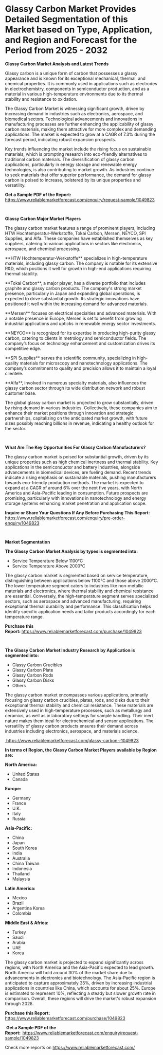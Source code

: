 <p><h1>Glassy Carbon Market Provides Detailed Segmentation of this Market based on Type, Application, and Region and Forecast for the Period from 2025 - 2032</h1></p><p><strong>Glassy Carbon Market Analysis and Latest Trends</strong></p>
<p><p>Glassy carbon is a unique form of carbon that possesses a glassy appearance and is known for its exceptional mechanical, thermal, and chemical properties. It is commonly used in applications such as electrodes in electrochemistry, components in semiconductor production, and as a material in various high-temperature environments due to its thermal stability and resistance to oxidation. </p><p>The Glassy Carbon Market is witnessing significant growth, driven by increasing demand in industries such as electronics, aerospace, and biomedical sectors. Technological advancements and innovations in manufacturing processes are further enhancing the applicability of glassy carbon materials, making them attractive for more complex and demanding applications. The market is expected to grow at a CAGR of 7.3% during the forecast period, indicating robust expansion prospects. </p><p>Key trends influencing the market include the rising focus on sustainable materials, which is prompting research into eco-friendly alternatives to traditional carbon materials. The diversification of glassy carbon applications, particularly in energy storage and renewable energy technologies, is also contributing to market growth. As industries continue to seek materials that offer superior performance, the demand for glassy carbon is poised to increase, bolstered by its unique properties and versatility.</p></p>
<p><strong>Get a Sample PDF of the Report:&nbsp;</strong> <a href="https://www.reliablemarketforecast.com/enquiry/request-sample/1049823?utm_campaign=1885&utm_medium=2&utm_source=Github&utm_content=ia&utm_term=30012025&utm_id=glassy-carbon">https://www.reliablemarketforecast.com/enquiry/request-sample/1049823</a></p>
<p>&nbsp;</p>
<p><strong>Glassy Carbon Major Market Players</strong></p>
<p><p>The glassy carbon market features a range of prominent players, including HTW Hochtemperatur-Werkstoffe, Tokai Carbon, Mersen, NEYCO, SPI Supplies, and Alfa. These companies have established themselves as key suppliers, catering to various applications in sectors like electronics, aerospace, and chemical processing.</p><p>**HTW Hochtemperatur-Werkstoffe** specializes in high-temperature materials, including glassy carbon. The company is notable for its extensive R&D, which positions it well for growth in high-end applications requiring thermal stability.</p><p>**Tokai Carbon**, a major player, has a diverse portfolio that includes graphite and glassy carbon products. The company's strong market presence, particularly in Japan and expanding global operations, is expected to drive substantial growth. Its strategic innovations have positioned it well within the increasing demand for advanced materials.</p><p>**Mersen** focuses on electrical specialties and advanced materials. With a notable presence in Europe, Mersen is set to benefit from growing industrial applications and upticks in renewable energy sector investments. </p><p>**NEYCO** is recognized for its expertise in producing high-purity glassy carbon, catering to clients in metrology and semiconductor fields. The company’s focus on technology enhancement and customization drives its competitive edge.</p><p>**SPI Supplies** serves the scientific community, specializing in high-quality materials for microscopy and nanotechnology applications. The company’s commitment to quality and precision allows it to maintain a loyal clientele.</p><p>**Alfa**, involved in numerous specialty materials, also influences the glassy carbon sector through its wide distribution network and robust customer base.</p><p>The global glassy carbon market is projected to grow substantially, driven by rising demand in various industries. Collectively, these companies aim to enhance their market positions through innovation and strategic partnerships, capitalizing on the anticipated market growth, with future sizes possibly reaching billions in revenue, indicating a healthy outlook for the sector.</p></p>
<p>&nbsp;</p>
<p><strong>What Are The Key Opportunities For Glassy Carbon Manufacturers?</strong></p>
<p><p>The glassy carbon market is poised for substantial growth, driven by its unique properties such as high chemical inertness and thermal stability. Key applications in the semiconductor and battery industries, alongside advancements in biomedical devices, are fueling demand. Recent trends indicate a rising emphasis on sustainable materials, pushing manufacturers towards eco-friendly production methods. The market is expected to expand at a CAGR of around 6% over the next five years, with North America and Asia-Pacific leading in consumption. Future prospects are promising, particularly with innovations in nanotechnology and energy storage systems enhancing market penetration and application scope.</p></p>
<p><strong>Inquire or Share Your Questions If Any Before Purchasing This Report:</strong> <a href="https://www.reliablemarketforecast.com/enquiry/pre-order-enquiry/1049823?utm_campaign=1885&utm_medium=2&utm_source=Github&utm_content=ia&utm_term=30012025&utm_id=glassy-carbon">https://www.reliablemarketforecast.com/enquiry/pre-order-enquiry/1049823</a></p>
<p>&nbsp;</p>
<p><strong>Market Segmentation</strong></p>
<p><strong>The Glassy Carbon Market Analysis by types is segmented into:</strong></p>
<p><ul><li>Service Temperature Below 1100°C</li><li>Service Temperature Above 2000°C</li></ul></p>
<p><p>The glassy carbon market is segmented based on service temperature, distinguishing between applications below 1100°C and those above 2000°C. The lower temperature segment caters to industries like non-metallic materials and electronics, where thermal stability and chemical resistance are essential. Conversely, the high-temperature segment serves specialized sectors, such as aerospace and advanced manufacturing, requiring exceptional thermal durability and performance. This classification helps identify specific application needs and tailor products accordingly for each temperature range.</p></p>
<p><strong>Purchase this Report:&nbsp;</strong><a href="https://www.reliablemarketforecast.com/purchase/1049823?utm_campaign=1885&utm_medium=2&utm_source=Github&utm_content=ia&utm_term=30012025&utm_id=glassy-carbon">https://www.reliablemarketforecast.com/purchase/1049823</a></p>
<p>&nbsp;</p>
<p><strong>The Glassy Carbon Market Industry Research by Application is segmented into:</strong></p>
<p><ul><li>Glassy Carbon Crucibles</li><li>Glassy Carbon Plate</li><li>Glassy Carbon Rods</li><li>Glassy Carbon Disks</li><li>Others</li></ul></p>
<p><p>The glassy carbon market encompasses various applications, primarily focusing on glassy carbon crucibles, plates, rods, and disks due to their exceptional thermal stability and chemical resistance. These materials are extensively used in high-temperature processes, such as metallurgy and ceramics, as well as in laboratory settings for sample handling. Their inert nature makes them ideal for electrochemical and sensor applications. The versatility of glassy carbon products ensures their demand across industries including electronics, aerospace, and materials science.</p></p>
<p><a href="https://www.reliablemarketforecast.com/glassy-carbon-r1049823?utm_campaign=1885&utm_medium=2&utm_source=Github&utm_content=ia&utm_term=30012025&utm_id=glassy-carbon">&nbsp;https://www.reliablemarketforecast.com/glassy-carbon-r1049823</a></p>
<p><strong>In terms of Region, the Glassy Carbon Market Players available by Region are:</strong></p>
<p>
    <p> <strong> North America: </strong>
        <ul>
            <li>United States</li>
            <li>Canada</li>
        </ul>
        </p> 
    <p> <strong> Europe: </strong>
        <ul>
            <li>Germany</li>
            <li>France</li>
            <li>U.K.</li>
            <li>Italy</li>
            <li>Russia</li>
        </ul>
        </p> 
    <p> <strong> Asia-Pacific: </strong>
        <ul>
            <li>China</li>
            <li>Japan</li>
            <li>South Korea</li>
            <li>India</li>
            <li>Australia</li>
            <li>China Taiwan</li>
            <li>Indonesia</li>
            <li>Thailand</li>
            <li>Malaysia</li>
        </ul>
        </p> 
    <p> <strong> Latin America: </strong>
        <ul>
            <li>Mexico</li>
            <li>Brazil</li>
            <li>Argentina Korea</li>
            <li>Colombia</li>
        </ul>
        </p> 
    <p> <strong> Middle East & Africa: </strong>
        <ul>
            <li>Turkey</li>
            <li>Saudi</li>
            <li>Arabia</li>
            <li>UAE</li>
            <li>Korea</li>
        </ul>
    </p>
    </p>
<p><p>The glassy carbon market is projected to expand significantly across regions, with North America and the Asia-Pacific expected to lead growth. North America will hold around 30% of the market share due to advancements in electronics and biotechnology. The Asia-Pacific region is anticipated to capture approximately 35%, driven by increasing industrial applications in countries like China, which accounts for about 25%. Europe is estimated to represent 10%, reflecting a steady but slower growth rate in comparison. Overall, these regions will drive the market's robust expansion through 2028.</p></p>
<p><strong>Purchase this Report: </strong><a href="https://www.reliablemarketforecast.com/purchase/1049823?utm_campaign=1885&utm_medium=2&utm_source=Github&utm_content=ia&utm_term=30012025&utm_id=glassy-carbon">https://www.reliablemarketforecast.com/purchase/1049823</a></p>
<p>&nbsp;<strong>Get a Sample PDF of the Report:&nbsp;&nbsp;</strong><a href="https://www.reliablemarketforecast.com/enquiry/request-sample/1049823?utm_campaign=1885&utm_medium=2&utm_source=Github&utm_content=ia&utm_term=30012025&utm_id=glassy-carbon">https://www.reliablemarketforecast.com/enquiry/request-sample/1049823</a></p>
<p><strong></strong></p>
<p>Check more reports on <a href="https://www.reliablemarketforecast.com/?utm_campaign=1885&utm_medium=2&utm_source=Github&utm_content=ia&utm_term=30012025&utm_id=glassy-carbon">https://www.reliablemarketforecast.com/</a></p>